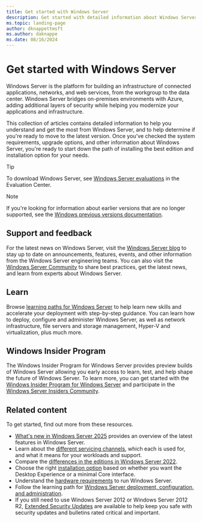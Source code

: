 ```yaml
---
title: Get started with Windows Server 
description: Get started with detailed information about Windows Server and get ready to deploy, upgrade, or migrate.
ms.topic: landing-page
author: dknappettmsft
ms.author: daknappe
ms.date: 08/16/2024
---
```


# Get started with Windows Server

Windows Server is the platform for building an infrastructure of connected applications, networks, and web services, from the workgroup to the data center. Windows Server bridges on-premises environments with Azure, adding additional layers of security while helping you modernize your applications and infrastructure.

This collection of articles contains detailed information to help you understand and get the most from Windows Server, and to help determine if you're ready to move to the latest version. Once you've checked the system requirements, upgrade options, and other information about Windows Server, you're ready to start down the path of installing the best edition and installation option for your needs.

> [!TIP]
> To download Windows Server, see [Windows Server evaluations](https://www.microsoft.com/evalcenter/evaluate-windows-server-2025) in the Evaluation Center.

> [!NOTE]
> If you're looking for information about earlier versions that are no longer supported, see the [Windows previous versions documentation](/previous-versions/windows/).

## Support and feedback

For the latest news on Windows Server, visit the [Windows Server blog](https://www.microsoft.com/windows-server/blog) to stay up to date on announcements, features, events, and other information from the Windows Server engineering teams. You can also visit the [Windows Server Community](https://techcommunity.microsoft.com/t5/windows-server/ct-p/Windows-Server) to share best practices, get the latest news, and learn from experts about Windows Server.

## Learn

Browse [learning paths for Windows Server](/training/browse/?source=learn&terms=Windows%20Server&resource_type=learning%20path) to help learn new skills and accelerate your deployment with step-by-step guidance. You can learn how to deploy, configure and administer Windows Server, as well as network infrastructure, file servers and storage management, Hyper-V and virtualization, plus much more.

## Windows Insider Program

The Windows Insider Program for Windows Server provides preview builds of Windows Server allowing you early access to learn, test, and help shape the future of Windows Server. To learn more, you can get started with the [Windows Insider Program for Windows Server](https://www.microsoft.com/windowsinsider/for-business-getting-started-server) and participate in the [Windows Server Insiders Community](https://techcommunity.microsoft.com/t5/windows-server-insiders/bd-p/WindowsServerInsiders).

## Related content

To get started, find out more from these resources.

* [What's new in Windows Server 2025](whats-new-windows-server-2025.md) provides an overview of the latest features in Windows Server.
* Learn about the [different servicing channels](servicing-channels-comparison.md), which each is used for, and what it means for your workloads and support.
* Compare the [differences in the editions in Windows Server 2022](editions-comparison.md).
* Choose the right [installation option](install-options-server-core-desktop-experience.md) based on whether you want the Desktop Experience or a minimal Core interface.
* Understand the [hardware requirements](hardware-requirements.md) to run Windows Server.
* Follow the learning path for [Windows Server deployment, configuration, and administration](/training/paths/windows-server-deployment-configuration-administration/).
* If you still need to use Windows Server 2012 or Windows Server 2012 R2, [Extended Security Updates](extended-security-updates-overview.md) are available to help keep you safe with security updates and bulletins rated critical and important.
